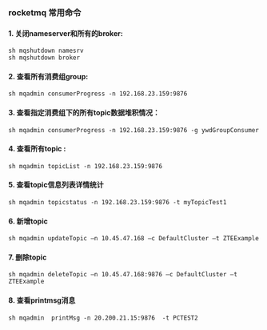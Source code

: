 ### rocketmq 常用命令

#### 1. 关闭nameserver和所有的broker:

```
sh mqshutdown namesrv
sh mqshutdown broker
```

#### 2. 查看所有消费组group:

```sh mqadmin consumerProgress -n 192.168.23.159:9876```

#### 3. 查看指定消费组下的所有topic数据堆积情况：

```sh mqadmin consumerProgress -n 192.168.23.159:9876 -g ywdGroupConsumer```

#### 4. 查看所有topic :

```sh mqadmin topicList -n 192.168.23.159:9876```

#### 5. 查看topic信息列表详情统计

```sh mqadmin topicstatus -n 192.168.23.159:9876 -t myTopicTest1```

#### 6. 新增topic

```sh mqadmin updateTopic –n 10.45.47.168 –c DefaultCluster –t ZTEExample```

#### 7. 删除topic

```sh mqadmin deleteTopic –n 10.45.47.168:9876 –c DefaultCluster –t ZTEExample```

#### 8. 查看printmsg消息

```sh mqadmin  printMsg -n 20.200.21.15:9876  -t PCTEST2```

